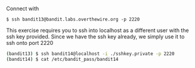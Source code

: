 Connect with

```
$ ssh bandit13@bandit.labs.overthewire.org -p 2220
```

This exercise requires you to ssh into localhost as a different user with the ssh key provided. Since we have the ssh key already, we simply use it to ssh onto port 2220

```bash
(bandit13) $ ssh bandit14@localhost -i ./sshkey.private -p 2220
(bandit14) $ cat /etc/bandit_pass/bandit14 
```
